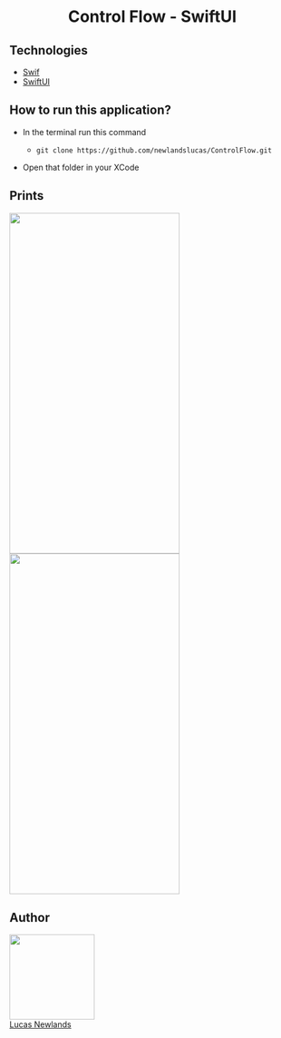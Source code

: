 <h1 align="center">Control Flow - SwiftUI</h1>

## Technologies

- [Swif](https://www.apple.com/br/swift/)
- [SwiftUI](https://developer.apple.com/tutorials/swiftui)

## How to run this application?

- In the terminal run this command

  -  `git clone https://github.com/newlandslucas/ControlFlow.git`

- Open that folder in your XCode

## Prints

<img src="/Images/p1.png" height="600" width="300"> <img src="/ControlFlow-SwiftUI/Images/p2.png" height="600" width="300"> 


## Author

<img src="https://avatars.githubusercontent.com/u/58925749?v=4" width=150 height="150" > <br> [Lucas Newlands](https://github.com/newlandslucas)
